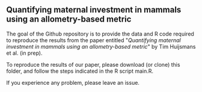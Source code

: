 ## Quantifying maternal investment in mammals using an allometry-based metric

The goal of the Github repository is to provide the data and R code required to reproduce the results from the paper entitled "*Quantifying maternal investment in mammals using an allometry-based metric*" by Tim Huijsmans et al. (in prep).

To reproduce the results of our paper, please download (or clone) this folder, and follow the steps indicated in the R script main.R.

If you experience any problem, please leave an issue.
